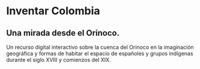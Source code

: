 # Inventar Colombia

## Una mirada desde el Orinoco.
Un recurso digital interactivo sobre la cuenca del Orinoco en la imaginación geográfica y formas de habitar el espacio de españoles y grupos indígenas durante el siglo XVIII y comienzos del XIX.